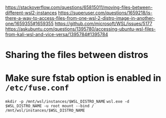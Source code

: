 https://stackoverflow.com/questions/65815011/moving-files-between-different-wsl2-instances
https://superuser.com/questions/1659218/is-there-a-way-to-access-files-from-one-wsl-2-distro-image-in-another-one/1659355#1659355
https://github.com/microsoft/WSL/issues/5177
https://askubuntu.com/questions/1395780/accessing-ubuntu-wsl-files-from-kali-wsl-and-vice-versa/1395784#1395784

# Sharing the files between distros
# Make sure fstab option is enabled in `/etc/fuse.conf`
`mkdir -p /mnt/wsl/instances/$WSL_DISTRO_NAME`
`wsl.exe -d $WSL_DISTRO_NAME -u root mount --bind / /mnt/wsl/instances/$WSL_DISTRO_NAME`
